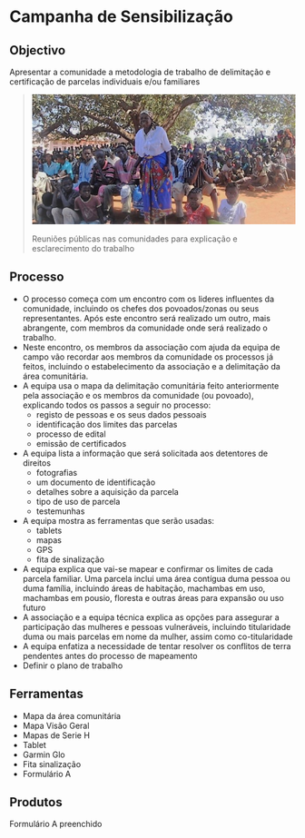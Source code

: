 # Campanha de Sensibilização

## **Objectivo**

Apresentar a comunidade a metodologia de trabalho de delimitação e certificação de parcelas individuais e/ou familiares

> ![](../.gitbook/assets/meet_pic.jpg)
>
> Reuniões públicas nas comunidades para explicação e esclarecimento do trabalho

## **Processo**

* O processo começa com um encontro com os lideres influentes da comunidade, incluindo os chefes dos povoados/zonas ou seus representantes. Após este encontro será realizado um outro, mais abrangente, com membros da comunidade onde será realizado o trabalho.
* Neste encontro, os membros da associação com ajuda da equipa de campo vão recordar aos membros da comunidade os processos já feitos, incluindo o estabelecimento da associação e a delimitação da área comunitária.
* A equipa usa o mapa da delimitação comunitária feito anteriormente pela associação e os membros da comunidade \(ou povoado\), explicando todos os passos a seguir no processo:
  * registo de pessoas e os seus dados pessoais
  * identificação dos limites das parcelas
  * processo de edital
  * emissão de certificados
* A equipa lista a informação que será solicitada aos detentores de direitos
  * fotografias
  * um documento de identificação
  * detalhes sobre a aquisição da parcela
  * tipo de uso de parcela
  * testemunhas
* A equipa mostra as ferramentas que serão usadas:
  * tablets
  * mapas
  * GPS
  * fita de sinalização
* A equipa explica que vai-se mapear e confirmar os limites de cada parcela familiar. Uma parcela inclui uma área contígua duma pessoa ou duma família, incluindo áreas de habitação, machambas em uso, machambas em pousio, floresta e outras áreas para expansão ou uso futuro
* A associação e a equipa técnica explica as opções para assegurar a participação das mulheres e pessoas vulneráveis, incluindo titularidade duma ou mais parcelas em nome da mulher, assim como co-titularidade
* A equipa enfatiza a necessidade de tentar resolver os conflitos de terra pendentes antes do processo de mapeamento
* Definir o plano de trabalho

## **Ferramentas**

* Mapa da área comunitária
* Mapa Visão Geral
* Mapas de Serie H
* Tablet
* Garmin Glo
* Fita sinalização
* Formulário A

## **Produtos**

Formulário A preenchido

